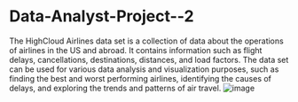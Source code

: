 # Data-Analyst-Project--2
The HighCloud Airlines data set is a collection of data about the operations of airlines in the US and abroad. It contains information such as flight delays, cancellations, destinations, distances, and load factors. The data set can be used for various data analysis and visualization purposes, such as finding the best and worst performing airlines, identifying the causes of delays, and exploring the trends and patterns of air travel.
![image](https://github.com/Laxmigangade/Data-Analyst-Project--2/assets/147023924/02d2d01e-43f9-415f-a6bf-5f3294933796)

